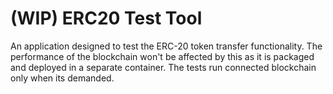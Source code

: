 # (WIP) ERC20 Test Tool

An application designed to test the ERC-20 token transfer functionality. The performance of the blockchain won't be affected by this as it is packaged and deployed in a separate container. The tests run connected blockchain only when its demanded.
